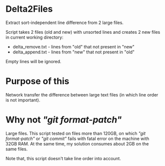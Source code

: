 # Delta2Files

Extract sort-independent line difference from 2 large files.

Script takes 2 files (old and new) with unsorted lines and creates 2 new files in current working directory:

  * delta_remove.txt  - lines from "old" that not present in "new"
  * delta_append.txt - lines from "new" that not present in "old"

Empty lines will be ignored.

# Purpose of this
Network transfer the difference between large text files (in which line order is not important).

# Why not *"git format-patch"*
Large files.
This script tested on files more than 120GB, 
on which *"git format-patch"* or *"git commit"* fails with fatal error on the machine with 32GB RAM. 
At the same time, my solution consumes about 2GB on the same files.

Note that, this script doesn't take line order into account.